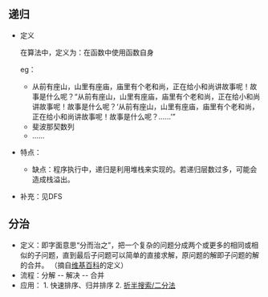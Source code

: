 ## 递归

- 定义

    在算法中，定义为：在函数中使用函数自身

    eg：

    - 从前有座山，山里有座庙，庙里有个老和尚，正在给小和尚讲故事呢！故事是什么呢？“从前有座山，山里有座庙，庙里有个老和尚，正在给小和尚讲故事呢！故事是什么呢？‘从前有座山，山里有座庙，庙里有个老和尚，正在给小和尚讲故事呢！故事是什么呢？……’”
    - 斐波那契数列
    - ……

- 特点：

    - 缺点：程序执行中，递归是利用堆栈来实现的。若递归层数过多，可能会造成栈溢出。

- 补充：见DFS



## 分治

- 定义：即字面意思“分而治之”，把一个复杂的问题分成两个或更多的相同或相似的子问题，直到最后子问题可以简单的直接求解，原问题的解即子问题的解的合并。
    （摘自[维基百科](https://zh.wikipedia.org/wiki/%E5%88%86%E6%B2%BB%E6%B3%95)的定义）
- 流程：分解 -- 解决 -- 合并
- 应用：
    	1. 快速排序、归并排序
     	2. [折半搜索/二分法](https://github.com/Evfidiw/acm-blog/blob/main/code/1_basic/notes/binary%20search.md)

